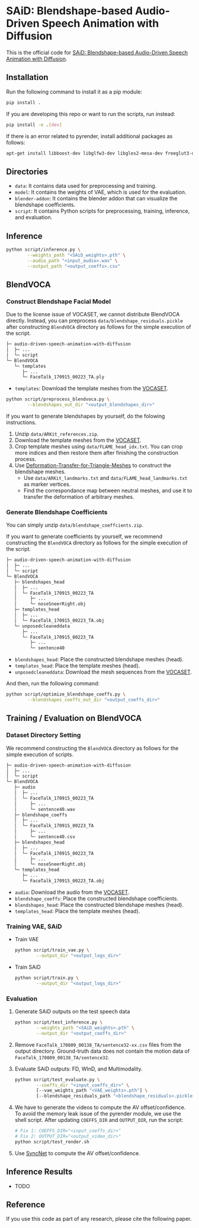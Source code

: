 # SAiD: Blendshape-based Audio-Driven Speech Animation with Diffusion

This is the official code for [SAiD: Blendshape-based Audio-Driven Speech Animation with Diffusion]().

## Installation

Run the following command to install it as a pip module:

```bash
pip install .
```

If you are developing this repo or want to run the scripts, run instead:

```bash
pip install -e .[dev]
```

If there is an error related to pyrender, install additional packages as follows:

```bash
apt-get install libboost-dev libglfw3-dev libgles2-mesa-dev freeglut3-dev libosmesa6-dev libgl1-mesa-glx
```

## Directories

- `data`: It contains data used for preprocessing and training.
- `model`: It contains the weights of VAE, which is used for the evaluation.
- `blender-addon`: It contains the blender addon that can visualize the blendshape coefficients.
- `script`: It contains Python scripts for preprocessing, training, inference, and evaluation.

## Inference

```bash
python script/inference.py \
        --weights_path "<SAiD_weights>.pth" \
        --audio_path "<input_audio>.wav" \
        --output_path "<output_coeffs>.csv"
```

## BlendVOCA

### Construct Blendshape Facial Model

Due to the license issue of VOCASET, we cannot distribute BlendVOCA directly.
Instead, you can preprocess `data/blendshape_residuals.pickle` after constructing `BlendVOCA` directory as follows for the simple execution of the script.

```bash
├─ audio-driven-speech-animation-with-diffusion
│  ├─ ...
│  └─ script
└─ BlendVOCA
   └─ templates
      ├─ ...
      └─ FaceTalk_170915_00223_TA.ply
```

- `templates`: Download the template meshes from the [VOCASET](https://voca.is.tue.mpg.de/download.php).

```bash
python script/preprocess_blendvoca.py \
        --blendshapes_out_dir "<output_blendshapes_dir>"
```

If you want to generate blendshapes by yourself, do the folowing instructions.

1. Unzip `data/ARKit_references.zip`.
2. Download the template meshes from the [VOCASET](https://voca.is.tue.mpg.de/download.php).
3. Crop template meshes using `data/FLAME_head_idx.txt`. You can crop more indices and then restore them after finishing the construction process.
4. Use [Deformation-Transfer-for-Triangle-Meshes](https://github.com/guyafeng/Deformation-Transfer-for-Triangle-Meshes) to construct the blendshape meshes.
   - Use `data/ARKit_landmarks.txt` and `data/FLAME_head_landmarks.txt` as marker vertices.
   - Find the correspondance map between neutral meshes, and use it to transfer the deformation of arbitrary meshes.

### Generate Blendshape Coefficients

You can simply unzip `data/blendshape_coeffcients.zip`.

If you want to generate coefficients by yourself, we recommend constructing the `BlendVOCA` directory as follows for the simple execution of the script.

```bash
├─ audio-driven-speech-animation-with-diffusion
│  ├─ ...
│  └─ script
└─ BlendVOCA
   ├─ blendshapes_head
   │  ├─ ...
   │  └─ FaceTalk_170915_00223_TA
   │     ├─ ...
   │     └─ noseSneerRight.obj
   ├─ templates_head
   │  ├─ ...
   │  └─ FaceTalk_170915_00223_TA.obj
   └─ unposedcleaneddata
      ├─ ...
      └─ FaceTalk_170915_00223_TA
         ├─ ...
         └─ sentence40
```

- `blendshapes_head`: Place the constructed blendshape meshes (head).
- `templates_head`: Place the template meshes (head).
- `unposedcleaneddata`: Download the mesh sequences from the [VOCASET](https://voca.is.tue.mpg.de/download.php).

And then, run the following command:

```bash
python script/optimize_blendshape_coeffs.py \
        --blendshapes_coeffs_out_dir "<output_coeffs_dir>"
```

## Training / Evaluation on BlendVOCA

### Dataset Directory Setting

We recommend constructing the `BlendVOCA` directory as follows for the simple execution of scripts.

```bash
├─ audio-driven-speech-animation-with-diffusion
│  ├─ ...
│  └─ script
└─ BlendVOCA
   ├─ audio
   │  ├─ ...
   │  └─ FaceTalk_170915_00223_TA
   │     ├─ ...
   │     └─ sentence40.wav
   ├─ blendshape_coeffs
   │  ├─ ...
   │  └─ FaceTalk_170915_00223_TA
   │     ├─ ...
   │     └─ sentence40.csv
   ├─ blendshapes_head
   │  ├─ ...
   │  └─ FaceTalk_170915_00223_TA
   │     ├─ ...
   │     └─ noseSneerRight.obj
   └─ templates_head
      ├─ ...
      └─ FaceTalk_170915_00223_TA.obj
```

- `audio`: Download the audio from the [VOCASET](https://voca.is.tue.mpg.de/download.php).
- `blendshape_coeffs`: Place the constructed blendshape coefficients.
- `blendshapes_head`: Place the constructed blendshape meshes (head).
- `templates_head`: Place the template meshes (head).

### Training VAE, SAiD

- Train VAE

    ```bash
    python script/train_vae.py \
            --output_dir "<output_logs_dir>"
    ```

- Train SAiD

    ```bash
    python script/train.py \
            --output_dir "<output_logs_dir>"
    ```

### Evaluation

1. Generate SAiD outputs on the test speech data

    ```bash
    python script/test_inference.py \
            --weights_path "<SAiD_weights>.pth" \
            --output_dir "<output_coeffs_dir>"
    ```

2. Remove `FaceTalk_170809_00138_TA/sentence32-xx.csv` files from the output directory. Ground-truth data does not contain the motion data of `FaceTalk_170809_00138_TA/sentence32`.

3. Evaluate SAiD outputs: FD, WInD, and Multimodality.

    ```bash
    python script/test_evaluate.py \
            --coeffs_dir "<input_coeffs_dir>" \
            [--vae_weights_path "<VAE_weights>.pth"] \
            [--blendshape_residuals_path "<blendshape_residuals>.pickle"]
    ```

4. We have to generate the videos to compute the AV offset/confidence. To avoid the memory leak issue of the pyrender module, we use the shell script. After updating `COEFFS_DIR` and `OUTPUT_DIR`, run the script:

    ```bash
    # Fix 1: COEFFS_DIR="<input_coeffs_dir>"
    # Fix 2: OUTPUT_DIR="<output_video_dir>"
    python script/test_render.sh
    ```

5. Use [SyncNet](https://github.com/joonson/syncnet_python) to compute the AV offset/confidence.

## Inference Results

- TODO

## Reference

If you use this code as part of any research, please cite the following paper.

```text
```
